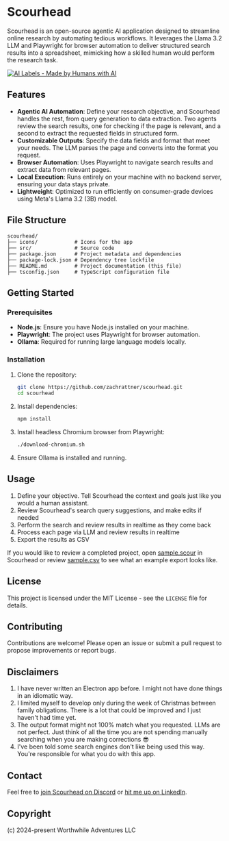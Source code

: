 # Scourhead

Scourhead is an open-source agentic AI application designed to streamline online research by automating tedious workflows. It leverages the Llama 3.2 LLM and Playwright for browser automation to deliver structured search results into a spreadsheet, mimicking how a skilled human would perform the research task.

[![AI Labels - Made by Humans with AI](https://ailabels.org/badges/AI%20Labels%20-%20Human%20and%20AI.svg "Made By Humans with AI")](https://ailabels.org)

## Features

- **Agentic AI Automation**: Define your research objective, and Scourhead handles the rest, from query generation to data extraction. Two agents review the search results, one for checking if the page is relevant, and a second to extract the requested fields in structured form.
- **Customizable Outputs**: Specify the data fields and format that meet your needs. The LLM parses the page and converts into the format you request.
- **Browser Automation**: Uses Playwright to navigate search results and extract data from relevant pages.
- **Local Execution**: Runs entirely on your machine with no backend server, ensuring your data stays private.
- **Lightweight**: Optimized to run efficiently on consumer-grade devices using Meta's Llama 3.2 (3B) model.

## File Structure

```
scourhead/
├── icons/            # Icons for the app
├── src/              # Source code
├── package.json      # Project metadata and dependencies
├── package-lock.json # Dependency tree lockfile
├── README.md         # Project documentation (this file)
├── tsconfig.json     # TypeScript configuration file
```

## Getting Started

### Prerequisites
- **Node.js**: Ensure you have Node.js installed on your machine.
- **Playwright**: The project uses Playwright for browser automation.
- **Ollama**: Required for running large language models locally.

### Installation
1. Clone the repository:
   ```bash
   git clone https://github.com/zachrattner/scourhead.git
   cd scourhead
   ```
2. Install dependencies:
   ```bash
   npm install
   ```
3. Install headless Chromium browser from Playwright:
   ```bash
   ./download-chromium.sh
   ```
4. Ensure Ollama is installed and running.

## Usage
1. Define your objective. Tell Scourhead the context and goals just like you would a human assistant.
2. Review Scourhead's search query suggestions, and make edits if needed
3. Perform the search and review results in realtime as they come back
4. Process each page via LLM and review results in realtime
5. Export the results as CSV 

If you would like to review a completed project, open [sample.scour](examples/sample.scour) in Scourhead or review [sample.csv](examples/sample.csv) to see what an example export looks like.

## License
This project is licensed under the MIT License - see the `LICENSE` file for details.

## Contributing
Contributions are welcome! Please open an issue or submit a pull request to propose improvements or report bugs.

## Disclaimers
1. I have never written an Electron app before. I might not have done things in an idiomatic way. 
2. I limited myself to develop only during the week of Christmas between family obligations. There is a lot that could be improved and I just haven't had time yet.
3. The output format might not 100% match what you requested. LLMs are not perfect. Just think of all the time you are not spending manually searching when you are making corrections 😎
4. I've been told some search engines don't like being used this way. You're responsible for what you do with this app. 

## Contact
Feel free to [join Scourhead on Discord](https://discord.gg/N9NKfSDWme) or [hit me up on LinkedIn](https://linkedin.com/in/zachrattner).

## Copyright
(c) 2024-present Worthwhile Adventures LLC
